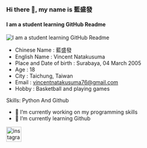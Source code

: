 ### Hi there 👋, my name is 藍盛發
#### I am a student learning GitHub Readme
![I am a student learning GitHub Readme](https://pbs.twimg.com/profile_banners/1430475689115885579/1701688618/1080x360)

- Chinese Name : 藍盛發
- English Name : Vincent Natakusuma
- Place and Date of birth : Surabaya, 04 March 2005
- Age : 18
- City : Taichung, Taiwan
- Email : vincentnatakusuma76@gmail.com
- Hobby : Basketball and playing games

Skills: Python And Github

- 🔭 I’m currently working on my programming skills 
- 🌱 I’m currently learning Github 


[<img src='https://cdn.jsdelivr.net/npm/simple-icons@3.0.1/icons/instagram.svg' alt='instagram' height='40'>](https://www.instagram.com/vincentnatakusumaa/)  

